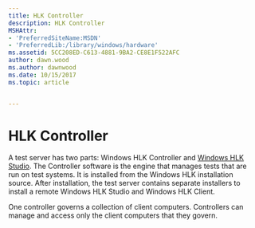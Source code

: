 ```yaml
---
title: HLK Controller
description: HLK Controller
MSHAttr:
- 'PreferredSiteName:MSDN'
- 'PreferredLib:/library/windows/hardware'
ms.assetid: 5CC208ED-C613-4881-9BA2-CE8E1F522AFC
author: dawn.wood
ms.author: dawnwood
ms.date: 10/15/2017
ms.topic: article


---
```


# HLK Controller

A test server has two parts: Windows HLK Controller and [Windows HLK Studio](hlk-studio.md). The Controller software is the engine that manages tests that are run on test systems. It is installed from the Windows HLK installation source. After installation, the test server contains separate installers to install a remote Windows HLK Studio and Windows HLK Client. 

One controller governs a collection of client computers. Controllers can manage and access only the client computers that they govern.

 

 






